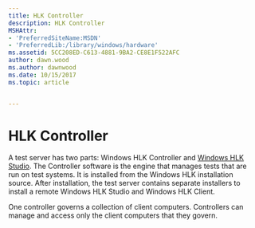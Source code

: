 ```yaml
---
title: HLK Controller
description: HLK Controller
MSHAttr:
- 'PreferredSiteName:MSDN'
- 'PreferredLib:/library/windows/hardware'
ms.assetid: 5CC208ED-C613-4881-9BA2-CE8E1F522AFC
author: dawn.wood
ms.author: dawnwood
ms.date: 10/15/2017
ms.topic: article


---
```


# HLK Controller

A test server has two parts: Windows HLK Controller and [Windows HLK Studio](hlk-studio.md). The Controller software is the engine that manages tests that are run on test systems. It is installed from the Windows HLK installation source. After installation, the test server contains separate installers to install a remote Windows HLK Studio and Windows HLK Client. 

One controller governs a collection of client computers. Controllers can manage and access only the client computers that they govern.

 

 






